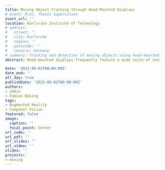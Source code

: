 ```yaml
---
title: Moving Object Tracking through Head-Mounted Displays
# event: M.Sc. Thesis Supervision
event_url: ''
location: Karlsruhe Institute of Technology
# address:
#   street: ''
#   city: Karlsruhe
#   region: ''
#   postcode: ''
#   country: Germany
# summary: Tracking and detection of moving objects using head-mounted AR displays
abstract: Head-mounted displays frequently feature a wide suite of sensors. For example, the HoloLens 2 has four environmental VLC cameras, an RGB camera, a depth sensor and an IMU. While these sensors are already used by the in-built self-localization algorithm which tracks the HoloLens 2's movement throughout its workspace, they could also be used to track other moving objects, such as humans and robots. There are already a lot of different algorithms for the task of tracking moving objects, however they often rely on LiDAR sensors, radar sensors and/or multiple cameras, which together provide a full 360° coverage of the environment. Due to the nature of wearable AR devices needing to be lightweight, compact and energy-efficient, they may come with other types of sensors, and the sensors may not cover the full 360° of the environment, meaning that there is a need of research towards finding moving object tracking approaches compatible with the sensors available on such devices. This thesis aims at finding different approaches for detecting and tracking moving objects in three dimensional space which work with the sensors embedded into a head-mounted AR device. Research on state of the art mobile object tracking methods was performed, with a focus on tracking accuracy, processing speed and sensors needed. The three most promising approaches, two depth sensor based approaches and one stereo vision based approach, were implemented and tested with the HoloLens 2 in order to find the approach achieving the best results when used with the sensors available on a head-mounted AR device. Evaluation results have shown that the stereo vision based approach had too many issues when trying to use it with the sensors available on the HoloLens 2. The two depth sensor based approaches perform similarly well with each one having its own benefits and drawbacks over the other. While the first of these two approaches performs better in cluttered spaces than the second approach and builds an additional map of the static environment, the second approach is able to also detect movable objects instead of only moving objects. Regarding their tracking accuracy, the two approaches achieve similar results when processing delays are being ignored. However, the first approach is between 2.57 and 2.67 times faster than the second approach, at least on the hardware used throughout this work, resulting in it processing more frames and therefore achieving a better tracking accuracy than the second approach when including all processing delays.

date: '2022-09-01T00:00:00Z'
date_end: ''
all_day: true
publishDate: '2022-09-01T00:00:00Z'
authors:
- admin
- Fabian Bösing
tags:
- Augmented Reality
- Computer Vision
featured: false
image:
  caption: ''
  focal_point: Center
url_code: ''
url_pdf: ''
url_slides: ''
url_video: ''
slides: ''
projects:
- moving
---
```

